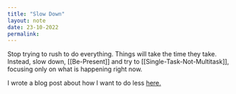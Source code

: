 ```yaml
---
title: "Slow Down"
layout: note
date: 23-10-2022
permalink:
---
```


Stop trying to rush to do everything. Things will take the time they take. Instead, slow down, [[Be-Present]] and try to [[Single-Task-Not-Multitask]], focusing only on what is happening right now. 

I wrote a blog post about how I want to do less [here.](https://www.davidralphlewis.co.uk/slowing-down/)